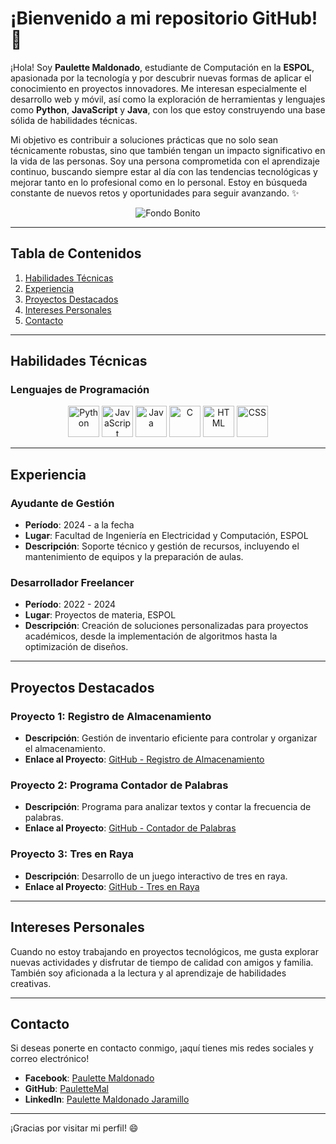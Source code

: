 # ¡Bienvenido a mi repositorio GitHub! :wave:

¡Hola! Soy **Paulette Maldonado**, estudiante de Computación en la **ESPOL**, apasionada por la tecnología y por descubrir nuevas formas de aplicar el conocimiento en proyectos innovadores. Me interesan especialmente el desarrollo web y móvil, así como la exploración de herramientas y lenguajes como **Python**, **JavaScript** y **Java**, con los que estoy construyendo una base sólida de habilidades técnicas.

Mi objetivo es contribuir a soluciones prácticas que no solo sean técnicamente robustas, sino que también tengan un impacto significativo en la vida de las personas. Soy una persona comprometida con el aprendizaje continuo, buscando siempre estar al día con las tendencias tecnológicas y mejorar tanto en lo profesional como en lo personal. Estoy en búsqueda constante de nuevos retos y oportunidades para seguir avanzando. ✨

<p align="center">
  <img src="https://media0.giphy.com/media/v1.Y2lkPTc5MGI3NjExazRtN3k0b29vY3RlcGh2MWFzMWtsc2M3Y2dpazltNnQ3NTE2am01ZiZlcD12MV9pbnRlcm5hbF9naWZfYnlfaWQmY3Q9Zw/Basrh159dGwKY/giphy.webp" alt="Fondo Bonito">
</p>

---

## Tabla de Contenidos  
1. [Habilidades Técnicas](#habilidades-técnicas)  
2. [Experiencia](#experiencia)  
3. [Proyectos Destacados](#proyectos-destacados)  
4. [Intereses Personales](#intereses-personales)  
5. [Contacto](#contacto)  

---

## Habilidades Técnicas 

### Lenguajes de Programación 

<p align="center">
  <img src="https://i.pinimg.com/736x/ed/66/63/ed666327dd3ce274d94f2b3547155891.jpg" alt="Python" width="50" height="50">
  <img src="https://i.pinimg.com/736x/0e/4f/dc/0e4fdce8ac22e09688c580e5bc4dcd7d.jpg" alt="JavaScript" width="50" height="50">
  <img src="https://i.pinimg.com/736x/86/ad/01/86ad01aac334ed269e9d33dab95a2217.jpg" alt="Java" width="50" height="50">
  <img src="https://i.pinimg.com/736x/6e/46/e7/6e46e7dbe2bb73dacc055e5dbd85c3ad.jpg" alt="C" width="50" height="50">
  <img src="https://i.pinimg.com/736x/ca/e1/b4/cae1b4f6b223fe5a7bb712b680cffa67.jpg" alt="HTML" width="50" height="50">
  <img src="https://i.pinimg.com/736x/62/1f/21/621f21fa891b48023ff7c4dff12c7aa0.jpg" alt="CSS" width="50" height="50">
</p>

---

## Experiencia 

### Ayudante de Gestión
- **Período**: 2024 - a la fecha
- **Lugar**: Facultad de Ingeniería en Electricidad y Computación, ESPOL  
- **Descripción**: Soporte técnico y gestión de recursos, incluyendo el mantenimiento de equipos y la preparación de aulas.

### Desarrollador Freelancer
- **Período**: 2022 - 2024  
- **Lugar**: Proyectos de materia, ESPOL  
- **Descripción**: Creación de soluciones personalizadas para proyectos académicos, desde la implementación de algoritmos hasta la optimización de diseños.

---

## Proyectos Destacados

### Proyecto 1: Registro de Almacenamiento
- **Descripción**: Gestión de inventario eficiente para controlar y organizar el almacenamiento.
- **Enlace al Proyecto**: [GitHub - Registro de Almacenamiento](https://github.com/ArielV17/Proyecto)

### Proyecto 2: Programa Contador de Palabras
- **Descripción**: Programa para analizar textos y contar la frecuencia de palabras.
- **Enlace al Proyecto**: [GitHub - Contador de Palabras](https://github.com/progsis-espol/programa-frecuencia-palabras-paulettemal)

### Proyecto 3: Tres en Raya
- **Descripción**: Desarrollo de un juego interactivo de tres en raya.
- **Enlace al Proyecto**: [GitHub - Tres en Raya](https://github.com/Darloscode/Tres-en-Raya)

---

## Intereses Personales 

Cuando no estoy trabajando en proyectos tecnológicos, me gusta explorar nuevas actividades y disfrutar de tiempo de calidad con amigos y familia. También soy aficionada a la lectura y al aprendizaje de habilidades creativas.

---

## Contacto 

Si deseas ponerte en contacto conmigo, ¡aquí tienes mis redes sociales y correo electrónico!  
- **Facebook**: [Paulette Maldonado](https://www.facebook.com/paulete.maldonado.3)  
- **GitHub**: [PauletteMal](https://github.com/paulettemal)  
- **LinkedIn**: [Paulette Maldonado Jaramillo](https://www.linkedin.com/in/paulette-maldonado-jaramillo-868a8820a/)  

---

¡Gracias por visitar mi perfil! 😄
